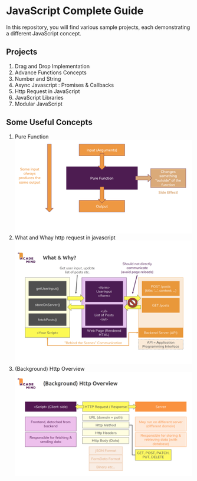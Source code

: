 # JavaScript Complete Guide
In this repository, you will find various sample projects, each demonstrating a different JavaScript concept.

## Projects
1. Drag and Drop Implementation
2. Advance Functions Concepts
3. Number and String
4. Async Javascript : Promises & Callbacks
5. Http Request in JavaScript
6. JavaScript Libraries
7. Modular JavaScript

## Some Useful Concepts
1. Pure Function
![Pure Function](/uploads/pure-function.png)
2. What and Whay http request in javascript
![HTTP Request Behind the scene](/uploads/Screenshot%202024-03-09%20190250.png)
3. (Background) Http Overview
![Http Overview](/uploads/Screenshot%202024-03-09%20194850.png)